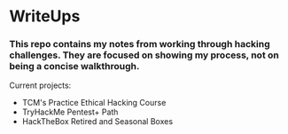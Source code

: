 # WriteUps
### This repo contains my notes from working through hacking challenges. They are focused on showing my process, not on being a concise walkthrough. 

Current projects:
- TCM's Practice Ethical Hacking Course
- TryHackMe Pentest+ Path
- HackTheBox Retired and Seasonal Boxes
